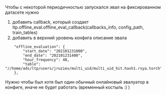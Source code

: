 Чтобы с некоторой периодичностью запускался эвал на фиксированном датасете нужно 
1. добавить callback, который создает ltp.offline_eval.offline_eval_callback(callbacks_info, config_path, train_tables)
2. добавить в верхний уровень конфига описание эвала
```
    "offline_evaluation": {
        "start_date": "202101231000",
        "end_date": "202101231400",
        "hour_frequency": 48,
        "table": "//home/ads/ltp/users/jruziev/multi_uid/multi_uid_hit.hash1.rsya.torch"
    },
```

Нужно чтобы был хотя был один обычный онлайновый эвалуатор в конфиге, иначе не будет работать (временный костыль :) )
